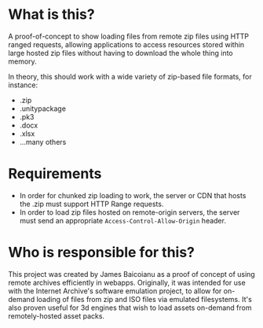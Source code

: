 # What is this?
A proof-of-concept to show loading files from remote zip files using HTTP ranged requests, allowing applications to access resources stored within large hosted zip files without having to download the whole thing into memory.

In theory, this should work with a wide variety of zip-based file formats, for instance:
 * .zip
 * .unitypackage
 * .pk3
 * .docx
 * .xlsx
 * ...many others

# Requirements
* In order for chunked zip loading to work, the server or CDN that hosts the .zip must support HTTP Range requests.
* In order to load zip files hosted on remote-origin servers, the server must send an appropriate `Access-Control-Allow-Origin` header.

# Who is responsible for this?
This project was created by James Baicoianu as a proof of concept of using remote archives efficiently in webapps.  Originally, it was intended for use with the Internet Archive's software emulation project, to allow for on-demand loading of files from zip and ISO files via emulated filesystems.  It's also proven useful for 3d engines that wish to load assets on-demand from remotely-hosted asset packs.
